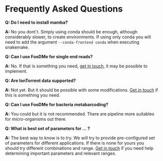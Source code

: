 # Frequently Asked Questions

**Q: Do I need to install mamba?**

**A:** No you dont´t. Simply using conda should be enough, although considerably slower, to 
create environments. If using only conda you will need to add the argument `--conda-frontend conda`
when executing snakemake.

**Q: Can I use FooDMe for single end reads?**

**A:** No. If that is something you need, [get in touch](https://github.com/CVUA-RRW/FooDMe/issues/new?assignees=&labels=enhancement&template=feature_request.md&title=), it may be possible to implement.

**Q: Are IonTorrent data supported?**

**A:** Not yet. But it should be possible with some modifications. [Get in touch](https://github.com/CVUA-RRW/FooDMe/issues/new?assignees=&labels=enhancement&template=feature_request.md&title=) if this is something you need.

**Q: Can I use FooDMe for bacteria metabarcoding?**

**A:** You could but it is not recommended. There are pipeline more suitables for micro-organisms out there.

**Q: What is best set of parameters for ... ?**

**A:** The best way to know is to try. We will try to provide pre-configured set of parameters
for different applications. If there is none for yours you should try different combinations and range.
[Get in touch](https://github.com/CVUA-RRW/FooDMe/issues/new?assignees=&labels=question&template=question.md&title=) if you need help determining important parameters and relevant ranges.